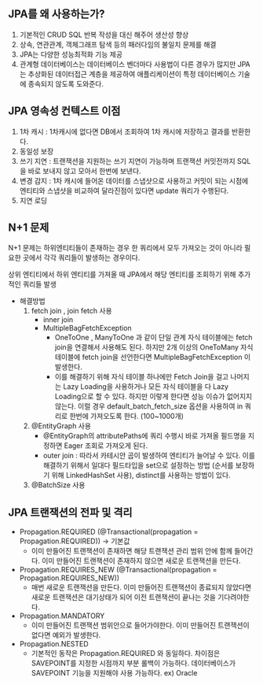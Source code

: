 ## JPA를 왜 사용하는가?
1. 기본적인 CRUD SQL 반복 작성을 대신 해주어 생산성 향상
2. 상속, 연관관계, 객체그래프 탐색 등의 패러다임의 불일치 문제를 해결
3. JPA는 다양한 성능최적화 기능 제공
4. 관계형 데이터베이스는 데이터베이스 벤더마다 사용법이 다른 경우가 많지만 JPA는 추상화된 데이터접근 계층을 제공하여 애플리케이션이 특정 데이터베이스 기술에 종속되지 않도록 도와준다.

## JPA 영속성 컨텍스트 이점
1. 1차 캐시 : 1차캐시에 없다면 DB에서 조회하여 1차 캐시에 저장하고 결과를 반환한다.
2. 동일성 보장
3. 쓰기 지연 : 트랜잭션을 지원하는 쓰기 지연이 가능하며 트랜잭션 커밋전까지 SQL을 바로 보내지 않고 모아서 한번에 보낸다.
4. 변경 감지 : 1차 캐시에 들어온 데이터를 스냅샷으로 사용하고 커밋이 되는 시점에 엔티티와 스냅샷을 비교하여 달라진점이 있다면 update 쿼리가 수행된다.
5. 지연 로딩

## N+1 문제
N+1 문제는 하위엔티티들이 존재하는 경우 한 쿼리에서 모두 가져오는 것이 아니라 필요한 곳에서 각각 쿼리들이 발생하는 경우이다.

상위 엔티티에서 하위 엔티티를 가져올 때 JPA에서 해당 엔티티를 조회하기 위해 추가적인 쿼리들 발생

- 해결방법
    1. fetch join , join fetch 사용 
        - inner join
        - MultipleBagFetchException 
            - OneToOne , ManyToOne 과 같이 단일 관계 자식 테이블에는 fetch join을 연결해서 사용해도 된다. 하지만 2개 이상의 OneToMany 자식 테이블에 fetch join을 선언한다면 MultipleBagFetchException 이 발생한다.
            - 이를 해결하기 위해 자식 테이블 하나에만 Fetch Join을 걸고 나머지는 Lazy Loading을 사용하거나 모든 자식 테이블을 다 Lazy Loading으로 할 수 있다. 하지만 이렇게 한다면 성능 이슈가 없어지지 않는다. 이럴 경우 default_batch_fetch_size 옵션을 사용하여 in 쿼리로 한번에 가져오도록 한다. (100~1000개)
    2. @EntityGraph 사용
        - @EntityGraph의 attributePaths에 쿼리 수행시 바로 가져올 필드명을 지정하면 Eager 조회로 가져오게 된다.
        - outer join : 따라서 카테시안 곱이 발생하여 엔티티가 늘어날 수 있다. 이를 해결하기 위해서 일대다 필드타입을 set으로 설정하는 방법 (순서를 보장하기 위해 LinkedHashSet 사용), distinct를 사용하는 방법이 있다.
    3. @BatchSize 사용

## JPA 트랜잭션의 전파 및 격리
- Propagation.REQUIRED (@Transactional(propagation = Propagation.REQUIRED)) -> 기본값
    - 이미 만들어진 트랜잭션이 존재하면 해당 트랜잭션 관리 범위 안에 함께 들어간다. 이미 만들어진 트랜잭션이 존재하지 않으면 새로운 트랜잭션을 만든다.
- Propagation.REQUIRES_NEW (@Transactional(propagation = Propagation.REQUIRES_NEW))
    - 매번 새로운 트랜잭션을 만든다. 이미 만들어진 트랜잭션이 종료되지 않았다면 새로운 트랜잭션은 대기상태가 되어 이전 트랜잭션이 끝나는 것을 기다려야한다.
- Propagation.MANDATORY 
    - 이미 만들어진 트랜잭션 범위안으로 들어가야한다. 이미 만들어진 트랜잭션이 없다면 예외가 발생한다.
- Propagation.NESTED
    - 기본적인 동작은 Propagation.REQUIRED 와 동일하다. 차이점은 SAVEPOINT를 지정한 시점까지 부분 롤백이 가능하다. 데이터베이스가 SAVEPOINT 기능을 지원해야 사용 가능하다. ex) Oracle
